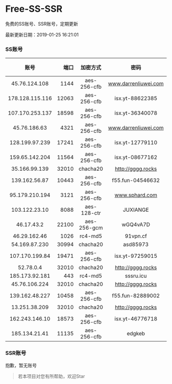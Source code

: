 # Free-SS-SSR

免费的SS账号、SSR账号，定期更新

最新更新日期：2019-01-25 16:21:01 

### SS账号

|账号|端口|加密方式|密码|更新时间|国家|
|:-----:|-----:|:----:|:----:|:----:|:----:|
|45.76.124.108|1144|aes-256-cfb|www.darrenliuwei.com|15:57:05|AU|
|178.128.115.116|12063|aes-256-cfb|isx.yt-88622385|16:17:06|SG|
|107.170.253.137|18598|aes-256-cfb|isx.yt-36340078|16:17:04|US|
|45.76.186.63|4321|aes-256-cfb|www.darrenliuwei.com|16:17:14|SG|
|128.199.97.239|17241|aes-256-cfb|isx.yt-12779110|16:17:06|SG|
|159.65.142.204|11564|aes-256-cfb|isx.yt-08677162|16:17:06|SG|
|35.166.99.139|32010|chacha20|http://gggg.rocks|16:17:13|US|
|139.162.56.87|10443|aes-256-cfb|f55.fun-04546632|16:17:05|SG|
|95.179.210.194|3121|aes-256-cfb|www.sphard.com|15:52:13|FR|
|103.122.23.10|8088|aes-128-ctr|JUXIANGE|16:17:09|US|
|46.17.43.2|22100|aes-256-gcm|wGQ4vA7D|16:17:22|RU|
|46.29.162.46|1026|rc4-md5|91vpn.cf|16:17:19|RU|
|54.169.87.230|30994|chacha20|asd85973|16:17:12|SG|
|107.170.199.84|19471|aes-256-cfb|isx.yt-97259015|16:17:04|US|
|52.78.0.4|32010|chacha20|http://gggg.rocks|16:17:14|KR|
|185.173.92.181|443|rc4-md5|sssru.icu|16:17:19|RU|
|45.76.106.224|32010|chacha20|http://gggg.rocks|16:17:15|JP|
|139.162.48.227|10458|aes-256-cfb|f55.fun-82889002|16:17:06|SG|
|13.251.38.209|32010|chacha20|http://gggg.rocks|16:17:16|SG|
|162.243.146.10|18573|aes-256-cfb|isx.yt-46776718|16:17:04|US|
|185.134.21.41|11135|aes-256-cfb|edgkeb|16:17:14|GB|


### SSR账号

抱歉，暂无账号



> 若本项目对您有所帮助，欢迎Star
